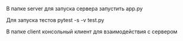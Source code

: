 В папке server для запуска сервера запустить app.py

Для запуска тестов pytest -s -v test.py

В папке client консольный клиент для взаимодействия с сервером

